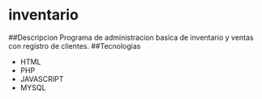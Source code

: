 # inventario
##Descripcion
Programa de administracion basica de inventario y ventas con registro de clientes.
##Tecnologias
- HTML
- PHP
- JAVASCRIPT
- MYSQL
